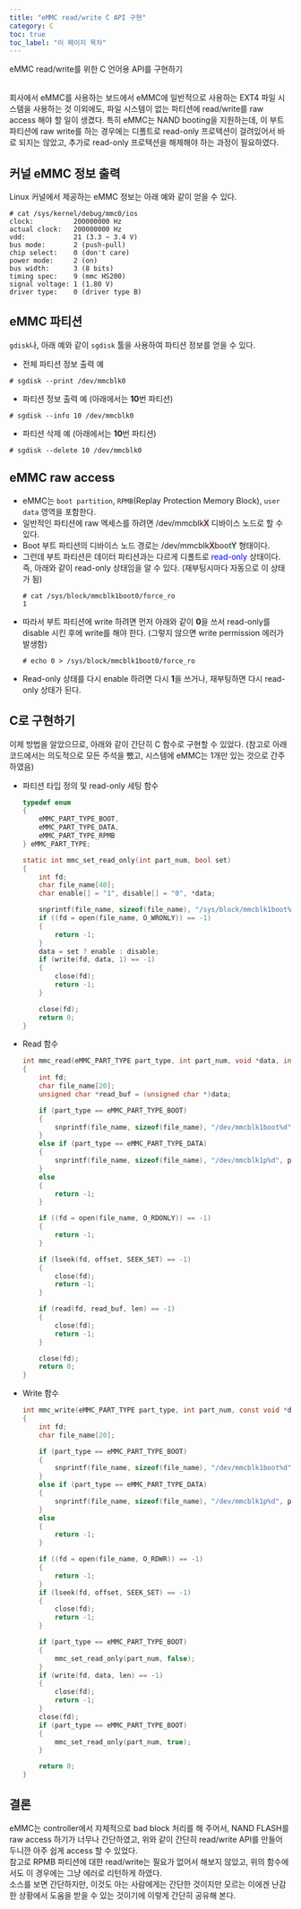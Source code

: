 ```yaml
---
title: "eMMC read/write C API 구현"
category: C
toc: true
toc_label: "이 페이지 목차"
---
```


eMMC read/write를 위한 C 언어용 API를 구현하기

<br>
회사에서 eMMC를 사용하는 보드에서 eMMC에 일반적으로 사용하는 EXT4 파일 시스템을 사용하는 것 이외에도, 파일 시스템이 없는 파티션에 read/write를 raw access 해야 할 일이 생겼다.  
특히 eMMC는 NAND booting을 지원하는데, 이 부트 파티션에 raw write를 하는 경우에는 디폴트로 read-only 프로텍션이 걸려있어서 바로 되지는 않았고, 추가로 read-only 프로텍션을 해제해야 하는 과정이 필요하였다.

## 커널 eMMC 정보 출력
Linux 커널에서 제공하는 eMMC 정보는 아래 예와 같이 얻을 수 있다.
```
# cat /sys/kernel/debug/mmc0/ios
clock:          200000000 Hz
actual clock:   200000000 Hz
vdd:            21 (3.3 ~ 3.4 V)
bus mode:       2 (push-pull)
chip select:    0 (don't care)
power mode:     2 (on)
bus width:      3 (8 bits)
timing spec:    9 (mmc HS200)
signal voltage: 1 (1.80 V)
driver type:    0 (driver type B)
```

## eMMC 파티션
`gdisk`나, 아래 예와 같이 `sgdisk` 툴을 사용하여 파티션 정보를 얻을 수 있다.
- 전체 파티션 정보 출력 예
```
# sgdisk --print /dev/mmcblk0
```
- 파티션 정보 출력 예 (아래에서는 **10**번 파티션)
```
# sgdisk --info 10 /dev/mmcblk0
```
- 파티션 삭제 예 (아래에서는 **10**번 파티션)
```
# sgdisk --delete 10 /dev/mmcblk0
```

## eMMC raw access
- eMMC는 `boot partition`, `RPMB`(Replay Protection Memory Block), `user data` 영역을 포함한다.
- 일반적인 파티션에 raw 엑세스를 하려면 /dev/mmcblk<mark style='background-color: #ffdce0'>X</mark> 디바이스 노드로 할 수 있다.
- Boot 부트 파티션의 디바이스 노드 경로는 /dev/mmcblk<mark style='background-color: #ffdce0'>X</mark>boot<mark style='background-color: #dcffe4'>Y</mark> 형태이다.
- 그런데 부트 파티션은 데이터 파티션과는 다르게 디폴트로 <font color=blue>read-only</font> 상태이다. 즉, 아래와 같이 read-only 상태임을 알 수 있다. (재부팅시마다 자동으로 이 상태가 됨)
  ```
  # cat /sys/block/mmcblk1boot0/force_ro
  1
  ```
- 따라서 부트 파티션에 write 하려면 먼저 아래와 같이 **0**을 쓰서 read-only를 disable 시킨 후에 write를 해야 한다. (그렇지 않으면 write permission 에러가 발생함)
  ```
  # echo 0 > /sys/block/mmcblk1boot0/force_ro
  ```
- Read-only 상태를 다시 enable 하려면 다시 **1**을 쓰거나, 재부팅하면 다시 read-only 상태가 된다.

## C로 구현하기
이제 방법을 알았으므로, 아래와 같이 간단히 C 함수로 구현할 수 있었다. (참고로 아래 코드에서는 의도적으로 모든 주석을 뺐고, 시스템에 eMMC는 1개만 있는 것으로 간주하였음)
- 파티션 타입 정의 및 read-only 세팅 함수
  ```c
  typedef enum
  {
      eMMC_PART_TYPE_BOOT,
      eMMC_PART_TYPE_DATA,
      eMMC_PART_TYPE_RPMB
  } eMMC_PART_TYPE;

  static int mmc_set_read_only(int part_num, bool set)
  {
      int fd;
      char file_name[40];
      char enable[] = "1", disable[] = "0", *data;

      snprintf(file_name, sizeof(file_name), "/sys/block/mmcblk1boot%d/force_ro", part_num);
      if ((fd = open(file_name, O_WRONLY)) == -1)
      {
          return -1;
      }
      data = set ? enable : disable;
      if (write(fd, data, 1) == -1)
      {
          close(fd);
          return -1;
      }

      close(fd);
      return 0;
  }
  ```
- Read 함수
  ```c
  int mmc_read(eMMC_PART_TYPE part_type, int part_num, void *data, int offset, size_t len)
  {
      int fd;
      char file_name[20];
      unsigned char *read_buf = (unsigned char *)data;

      if (part_type == eMMC_PART_TYPE_BOOT)
      {
          snprintf(file_name, sizeof(file_name), "/dev/mmcblk1boot%d", part_num);
      }
      else if (part_type == eMMC_PART_TYPE_DATA)
      {
          snprintf(file_name, sizeof(file_name), "/dev/mmcblk1p%d", part_num);
      }
      else
      {
          return -1;
      }

      if ((fd = open(file_name, O_RDONLY)) == -1)
      {
          return -1;
      }

      if (lseek(fd, offset, SEEK_SET) == -1)
      {
          close(fd);
          return -1;
      }

      if (read(fd, read_buf, len) == -1)
      {
          close(fd);
          return -1;
      }

      close(fd);
      return 0;
  }
  ```
- Write 함수
  ```c
  int mmc_write(eMMC_PART_TYPE part_type, int part_num, const void *data, int offset, size_t len)
  {
      int fd;
      char file_name[20];

      if (part_type == eMMC_PART_TYPE_BOOT)
      {
          snprintf(file_name, sizeof(file_name), "/dev/mmcblk1boot%d", part_num);
      }
      else if (part_type == eMMC_PART_TYPE_DATA)
      {
          snprintf(file_name, sizeof(file_name), "/dev/mmcblk1p%d", part_num);
      }
      else
      {
          return -1;
      }

      if ((fd = open(file_name, O_RDWR)) == -1)
      {
          return -1;
      }
      if (lseek(fd, offset, SEEK_SET) == -1)
      {
          close(fd);
          return -1;
      }

      if (part_type == eMMC_PART_TYPE_BOOT)
      {
          mmc_set_read_only(part_num, false);
      }
      if (write(fd, data, len) == -1)
      {
          close(fd);
          return -1;
      }
      close(fd);
      if (part_type == eMMC_PART_TYPE_BOOT)
      {
          mmc_set_read_only(part_num, true);
      }

      return 0;
  }
  ```

## 결론
eMMC는 controller에서 자체적으로 bad block 처리를 해 주어서, NAND FLASH를 raw access 하기가 너무나 간단하였고, 위와 같이 간단히 read/write API를 만들어 두니깐 아주 쉽게 access 할 수 있었다.  
참고로 RPMB 파티션에 대한 read/write는 필요가 없어서 해보지 않았고, 위의 함수에서도 이 경우에는 그냥 에러로 리턴하게 하였다.  
소스를 보면 간단하지만, 이것도 아는 사람에게는 간단한 것이지만 모르는 이에겐 난감한 상황에서 도움을 받을 수 있는 것이기에 이렇게 간단히 공유해 본다.
